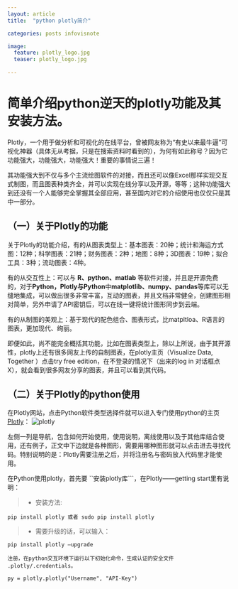```yaml
---
layout: article
title:  "python plotly简介"

categories: posts infovisnote

image:
  feature: plotly_logo.jpg
  teaser: plotly_logo.jpg
 
---
```


# 简单介绍python逆天的plotly功能及其安装方法。

Plotly，一个用于做分析和可视化的在线平台，曾被网友称为“有史以来最牛逼”可视化神器（具体无从考据，只是在搜索资料时看到的），为何有如此称号？因为它功能强大，功能强大，功能强大！重要的事情说三遍！

其功能强大到不仅与多个主流绘图软件的对接，而且还可以像Excel那样实现交互式制图，而且图表种类齐全，并可以实现在线分享以及开源，等等；这种功能强大到还没有一个人能够完全掌握其全部应用，甚至国内对它的介绍使用也仅仅只是其中一部分。

## （一）关于**Plotly**的功能
关于Plotly的功能介绍，有的从图表类型上：基本图表：20种；统计和海运方式图：12种；科学图表：21种；财务图表：2种；地图：8种；3D图表：19种；拟合工具：3种；流动图表：4种。

有的从交互性上：可以与 **R、python、matlab** 等软件对接，并且是开源免费的，对于**Python，Plotly与Python**中**matplotlib、numpy、pandas**等库可以无缝地集成，可以做出很多非常丰富，互动的图表，并且文档非常健全，创建图形相对简单，另外申请了API密钥后，可以在线一键将统计图形同步到云端。

有的从制图的美观上：基于现代的配色组合、图表形式，比matpltloa、R语言的图表，更加现代、绚丽。

即便如此，尚不能完全概括其功能，比如在图表类型上，除以上所说，由于其开源性，plotly上还有很多网友上传的自制图表，在plotly主页（Visualize Data, Together ）点击try free edition，在不登录的情况下（出来的log in 对话框点X），就会看到很多网友分享的图表，并且可以看到其代码。

## （二）关于Plotly的python使用

在Plotly网站，点击Python软件类型选择件就可以进入专门使用python的主页 [Plotly](https://plot.ly/python/)：
![plotly](https://pic4.zhimg.com/50/v2-c71ee6f3a47e6db43f99164acfbc6783_hd.jpg)

左侧一列是导航，包含如何开始使用，使用说明，离线使用以及于其他库结合使用，还有例子，正文中下边就是各种图形，需要用哪种图形就可以点击进去寻找代码。特别说明的是：Plotly需要注册之后，并将注册名与密码放入代码里才能使用。

在Python使用plotly，首先要 ``安装plotly库```，在Plotly——getting start里有说明：

> - 安装方法:
    
	pip install plotly 或者 sudo pip install plotly

> - 需要升级的话，可以输入：
    
	pip install plotly –upgrade
	
	注册，在python交互环境下运行以下初始化命令，生成认证的安全文件 .plotly/.credentials。
	
	py = plotly.plotly("Username", "API-Key")
	
	
	
	

